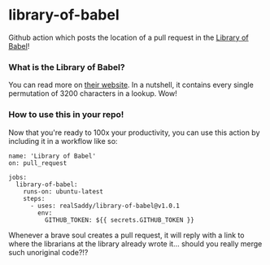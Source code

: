 # library-of-babel

Github action which posts the location of a pull request in the [Library of Babel](https://libraryofbabel.info/)!

### What is the Library of Babel?

You can read more on [their website](https://libraryofbabel.info/About.html). In a nutshell, it contains every single permutation of 3200 characters in a lookup. Wow!

### How to use this in your repo!

Now that you're ready to 100x your productivity, you can use this action by including it in a workflow like so:

```
name: 'Library of Babel'
on: pull_request

jobs:
  library-of-babel:
    runs-on: ubuntu-latest
    steps:
      - uses: realSaddy/library-of-babel@v1.0.1
        env:
          GITHUB_TOKEN: ${{ secrets.GITHUB_TOKEN }}
```

Whenever a brave soul creates a pull request, it will reply with a link to where the librarians at the library already wrote it... should you really merge such unoriginal code?!?
